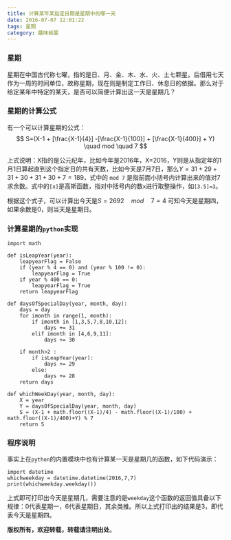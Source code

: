 ```yaml
---
title: 计算某年某指定日期是星期中的哪一天
date: 2016-07-07 12:01:22
tags: 星期
category: 趣味拓展
---
```

### 星期
星期在中国古代称七曜，指的是日、月、金、木、水、火、土七颗星。后借用七天作为一周的时间单位，故称星期，现在则是制定工作日、休息日的依据。那么对于给定某年中特定的某天，是否可以简便计算出这一天是星期几？
<!-- more -->

### 星期的计算公式
有一个可以计算星期的公式：
$$ S=(X-1 + [\frac{X-1}{4}] -[\frac{X-1}{100}] + [\frac{X-1}{400}] + Y) \quad mod \quad 7 $$

上式说明：X指的是公元纪年，比如今年是2016年，X=2016，Y则是从指定年的1月1日算起直到这个指定日的共有天数，比如今天是7月7日，那么$Y=31+29+31+30+31+30+7=189$，式中的 `mod 7` 是指前面小括号内计算出来的值对7求余数。式中的`[x]`是高斯函数，指对中括号内的数`x`进行取整操作，如`[3.5]=3`。

根据这个式子，可以计算出今天是$S=2692 \quad mod \quad 7 = 4$
可知今天是星期四，如果余数是0，则当天是星期日。

### 计算星期的`python`实现
```
import math

def isLeapYear(year):
    leapyearFlag = False
    if (year % 4 == 0) and (year % 100 != 0):
        leapyearFlag = True
    if year % 400 == 0:
        leapyearFlag = True
    return leapyearFlag

def daysOfSpecialDay(year, month, day):
    days = day
    for imonth in range(1, month):
        if imonth in [1,3,5,7,8,10,12]:
            days += 31
        elif imonth in [4,6,9,11]:
            days += 30

    if month>2 :
        if isLeapYear(year):
            days += 29
        else:
            days += 28
    return days

def whichWeekDay(year, month, day):
    X = year
    Y = daysOfSpecialDay(year, month, day)
    S = (X-1 + math.floor((X-1)/4) - math.floor((X-1)/100) + math.floor((X-1)/400)+Y) % 7
    return S
```

### 程序说明
事实上在`python`的内置模块中也有计算某一天是星期几的函数，如下代码演示：
```
import datetime
whichweekday = datetime.datetime(2016,7,7)
print(whichweekday.weekday())
```
上式即可打印出今天是星期几，需要注意的是`weekday`这个函数的返回值具备以下规律：0代表星期一，6代表星期日，其余类推。所以上式打印出的结果是3，即代表今天是星期四。


**版权所有，欢迎转载，转载请注明出处**。
